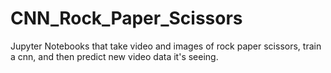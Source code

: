 # CNN_Rock_Paper_Scissors
Jupyter Notebooks that take video and images of rock paper scissors, train a cnn, and then predict new video data it's seeing.
